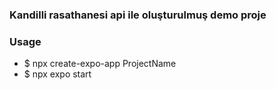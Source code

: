### Kandilli rasathanesi api ile oluşturulmuş demo proje

### Usage
- $ npx create-expo-app ProjectName
- $ npx expo start

